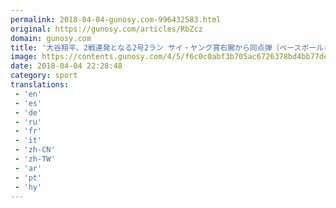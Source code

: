 ```yaml
---
permalink: 2018-04-04-gunosy.com-996432583.html
original: https://gunosy.com/articles/RbZcz
domain: gunosy.com
title: '大谷翔平、2戦連発となる2号2ラン サイ・ヤング賞右腕から同点弾（ベースボールキング） - グノシー'
image: https://contents.gunosy.com/4/5/f6c0c0abf3b705ac6726378bd4bb77de_content.jpg
date: 2018-04-04 22:28:48
category: sport
translations: 
 - 'en'
 - 'es'
 - 'de'
 - 'ru'
 - 'fr'
 - 'it'
 - 'zh-CN'
 - 'zh-TW'
 - 'ar'
 - 'pt'
 - 'hy'
---
```


